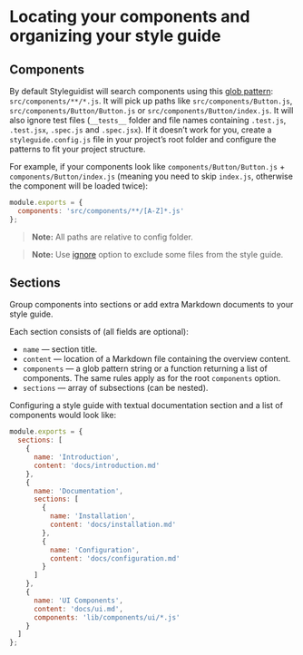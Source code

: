 # Locating your components and organizing your style guide

## Components

By default Styleguidist will search components using this [glob pattern](https://github.com/isaacs/node-glob#glob-primer): `src/components/**/*.js`. It will pick up paths like `src/components/Button.js`, `src/components/Button/Button.js` or `src/components/Button/index.js`. It will also ignore test files (`__tests__` folder and file names containing `.test.js`, `.test.jsx`, `.spec.js` and `.spec.jsx`). If it doesn’t work for you, create a `styleguide.config.js` file in your project’s root folder and configure the patterns to fit your project structure.

For example, if your components look like `components/Button/Button.js` + `components/Button/index.js` (meaning you need to skip `index.js`, otherwise the component will be loaded twice):

```javascript
module.exports = {
  components: 'src/components/**/[A-Z]*.js'
};
```

> **Note:** All paths are relative to config folder.

> **Note:** Use [ignore](Configuration.md#ignore) option to exclude some files from the style guide.

## Sections

Group components into sections or add extra Markdown documents to your style guide.

Each section consists of (all fields are optional):

- `name` — section title.
- `content` — location of a Markdown file containing the overview content.
- `components` — a glob pattern string or a function returning a list of components. The same rules apply as for the root `components` option.
- `sections` — array of subsections (can be nested).

Configuring a style guide with textual documentation section and a list of components would look like:

```javascript
module.exports = {
  sections: [
    {
      name: 'Introduction',
      content: 'docs/introduction.md'
    },
    {
      name: 'Documentation',
      sections: [
        {
          name: 'Installation',
          content: 'docs/installation.md'
        },
        {
          name: 'Configuration',
          content: 'docs/configuration.md'
        }
      ]
    },
    {
      name: 'UI Components',
      content: 'docs/ui.md',
      components: 'lib/components/ui/*.js'
    }
  ]
};
```
